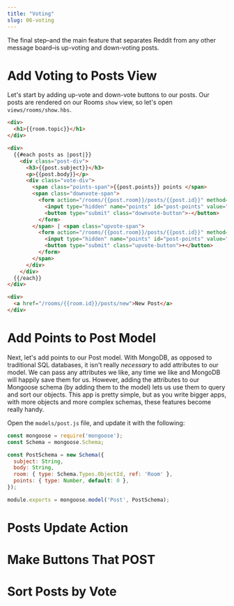 ```yaml
---
title: "Voting"
slug: 06-voting
---
```


The final step–and the main feature that separates Reddit from any other message board–is up-voting and down-voting posts.

# Add Voting to Posts View

Let's start by adding up-vote and down-vote buttons to our posts. Our posts are rendered on our Rooms `show` view, so let's open `views/rooms/show.hbs`.

```HTML
<div>
  <h1>{{room.topic}}</h1>
</div>

<div>
  {{#each posts as |post|}}
    <div class="post-div">
      <h3>{{post.subject}}</h3>
      <p>{{post.body}}</p>
      <div class="vote-div">
        <span class="points-span">{{post.points}} points </span>
        <span class="downvote-span">
          <form action="/rooms/{{post.room}}/posts/{{post.id}}" method="post" class="inline-form">
            <input type="hidden" name="points" id="post-points" value="-1">
            <button type="submit" class="downvote-button">-</button>
          </form>
        </span> | <span class="upvote-span">
          <form action="/rooms/{{post.room}}/posts/{{post.id}}" method="post" class="inline-form">
            <input type="hidden" name="points" id="post-points" value="1">
            <button type="submit" class="upvote-button">+</button>
          </form>
        </span>
      </div>
    </div>
  {{/each}}
</div>

<div>
  <a href="/rooms/{{room.id}}/posts/new">New Post</a>
</div>
```

<!-- TODO: talk through code, esp. why these are in forms, classes to make forms like buttons (or even links), end on discussing post.points for segue -->


# Add Points to Post Model

Next, let's add points to our Post model. With MongoDB, as opposed to traditional SQL databases, it isn't really _necessary_ to add attributes to our model. We can pass any attributes we like, any time we like and MongoDB will happily save them for us.  However, adding the attributes to our Mongoose schema (by adding them to the model) lets us use them to query and sort our objects. This app is pretty simple, but as you write bigger apps, with more objects and more complex schemas, these features become really handy.

Open the `models/post.js` file, and update it with the following:

```Javascript
const mongoose = require('mongoose');
const Schema = mongoose.Schema;

const PostSchema = new Schema({
  subject: String,
  body: String,
  room: { type: Schema.Types.ObjectId, ref: 'Room' },
  points: { type: Number, default: 0 },
});

module.exports = mongoose.model('Post', PostSchema);
```

<!-- TODO: talk through code, only points line is new -->

# Posts Update Action

# Make Buttons That POST

# Sort Posts by Vote
